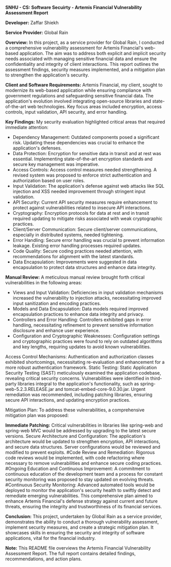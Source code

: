 **SNHU - CS: Software Secuirty - Artemis Financial Vulnerability Assessment Report**

**Developer:** Zaffar Shiekh

**Service Provider:** Global Rain

**Overview:** In this project, as a service provider for Global Rain, I conducted a comprehensive vulnerability assessment for Artemis Financial's web-based application. The aim was to address both explicit and implicit security needs associated with managing sensitive financial data and ensure the confidentiality and integrity of client interactions. This report outlines the assessment findings, security measures implemented, and a mitigation plan to strengthen the application's security.

**Client and Software Requirements:** Artemis Financial, my client, sought to modernize its web-based application while ensuring compliance with government regulations and safeguarding sensitive financial data. The application's evolution involved integrating open-source libraries and state-of-the-art web technologies. Key focus areas included encryption, access controls, input validation, API security, and error handling.

**Key Findings:** My security evaluation highlighted critical areas that required immediate attention:
- Dependency Management: Outdated components posed a significant risk. Updating these dependencies was crucial to enhance the application's defenses.
- Data Protection: Encryption for sensitive data in transit and at rest was essential. Implementing state-of-the-art encryption standards and secure key management was imperative.
- Access Controls: Access control measures needed strengthening. A revised system was proposed to enforce strict authentication and authorization based on user roles.
- Input Validation: The application's defense against web attacks like SQL injection and XSS needed improvement through stringent input validation.
- API Security: Current API security measures require enhancement to protect against vulnerabilities related to insecure API interactions.
- Cryptography: Encryption protocols for data at rest and in transit required updating to mitigate risks associated with weak cryptographic practices.
- Client/Server Communication: Secure client/server communications, especially in distributed systems, needed tightening.
- Error Handling: Secure error handling was crucial to prevent information leakage. Existing error handling processes required updates.
- Code Quality: Secure coding practices needed attention, with recommendations for alignment with the latest standards.
- Data Encapsulation: Improvements were suggested in data encapsulation to protect data structures and enhance data integrity.

**Manual Review:** A meticulous manual review brought forth critical vulnerabilities in the following areas:
- Views and Input Validation: Deficiencies in input validation mechanisms increased the vulnerability to injection attacks, necessitating improved input sanitization and encoding practices.
- Models and Data Encapsulation: Data models required improved encapsulation practices to enhance data integrity and privacy.
- Controllers and Error Handling: Controllers exhibited gaps in error handling, necessitating refinement to prevent sensitive information disclosure and enhance user experience.
- Configuration and Cryptographic Weaknesses: Configuration settings and cryptographic practices were found to rely on outdated algorithms and key lengths, requiring updates to avoid known vulnerabilities.

Access Control Mechanisms: Authentication and authorization classes exhibited shortcomings, necessitating re-evaluation and enhancement for a more robust authentication framework.
Static Testing: Static Application Security Testing (SAST) meticulously examined the application codebase, revealing critical security concerns. Vulnerabilities were identified in third-party libraries integral to the application's functionality, such as spring-web-5.2.3.RELEASE.jar and tomcat-embed-core-9.0.30.jar. Urgent remediation was recommended, including patching libraries, ensuring secure API interactions, and updating encryption practices.

Mitigation Plan: To address these vulnerabilities, a comprehensive mitigation plan was proposed:

**Immediate Patching:** Critical vulnerabilities in libraries like spring-web and spring-web MVC would be addressed by upgrading to the latest secure versions.
Secure Architecture and Configuration: The application's architecture would be updated to strengthen encryption, API interactions, and secure data structures. Server configurations would be reviewed and modified to prevent exploits.
#Code Review and Remediation: Rigorous code reviews would be implemented, with code refactoring where necessary to remove vulnerabilities and enhance secure coding practices.
#Ongoing Education and Continuous Improvement: A commitment to continuous education of the development team and a process for constant security monitoring was proposed to stay updated on evolving threats.
#Continuous Security Monitoring: Advanced automated tools would be deployed to monitor the application's security health to swiftly detect and remediate emerging vulnerabilities. This comprehensive plan aimed to enhance Artemis Financial's defense strategy against current and future threats, ensuring the integrity and trustworthiness of its financial services.

**Conclusion:**
This project, undertaken by Global Rain as a service provider, demonstrates the ability to conduct a thorough vulnerability assessment, implement security measures, and create a strategic mitigation plan. It showcases skills in ensuring the security and integrity of software applications, vital for the financial industry.

**Note:** This README file overviews the Artemis Financial Vulnerability Assessment Report. The full report contains detailed findings, recommendations, and action plans.
